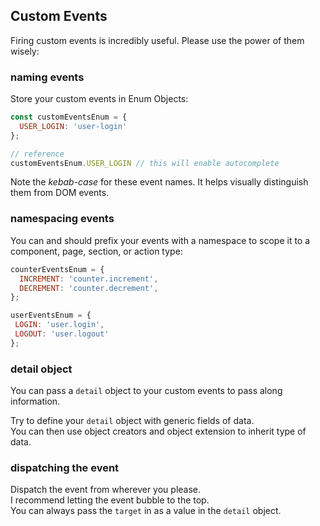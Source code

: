 ## Custom Events

Firing custom events is incredibly useful.  Please use the power of them wisely:

### naming events 

Store your custom events in Enum Objects:

```js
const customEventsEnum = {
  USER_LOGIN: 'user-login'
};

// reference
customEventsEnum.USER_LOGIN // this will enable autocomplete
```
Note the *kebab-case* for these event names.  It helps visually distinguish them from DOM events.

### namespacing events
You can and should prefix your events with a namespace to scope it to a component, page, section, or action type:
```js
counterEventsEnum = {
  INCREMENT: 'counter.increment',
  DECREMENT: 'counter.decrement',
};

userEventsEnum = {
 LOGIN: 'user.login',
 LOGOUT: 'user.logout'
};

```

### detail object
You can pass a `detail` object to your custom events to pass along information.

Try to define your `detail` object with generic fields of data.  
You can then use object creators and 
object extension to inherit type of data.

### dispatching the event
Dispatch the event from wherever you please.  
I recommend letting the event bubble to the top.  
You can always pass the `target` 
in as a value in the `detail` object.
